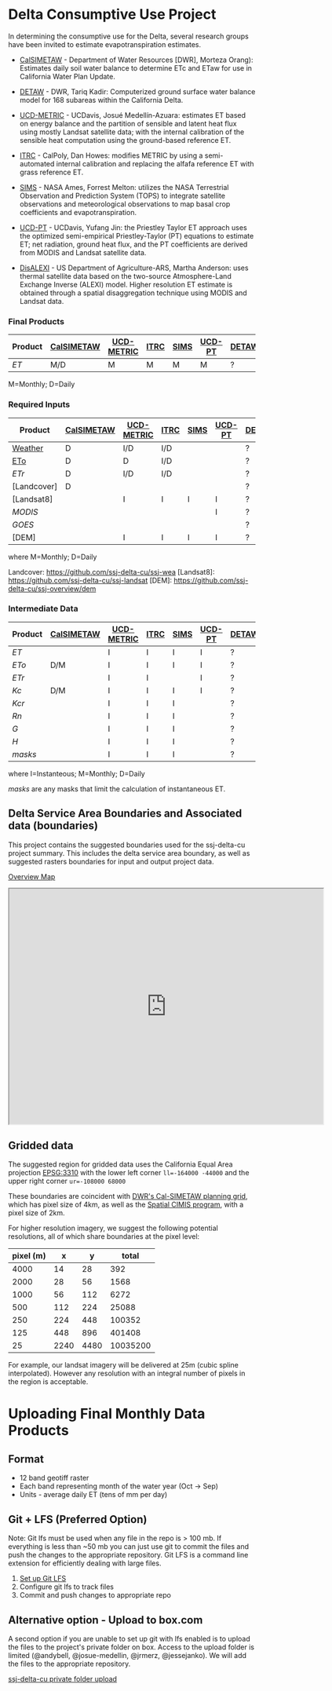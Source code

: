 # Delta Consumptive Use Project

In determining the consumptive use for the Delta, several research groups have been invited to estimate evapotranspiration estimates.

 - [CalSIMETAW] - Department of Water Resources [DWR], Morteza Orang): Estimates daily soil water balance to determine ETc and ETaw for use in California Water Plan Update.

 - [DETAW] - DWR, Tariq Kadir: Computerized ground surface water balance model for 168 subareas within the California Delta.

 - [UCD-METRIC] - UCDavis, Josué Medellín-Azuara: estimates ET based on energy balance and the partition of sensible and latent heat flux using mostly Landsat satellite data; with the internal calibration of the sensible heat computation using the ground-based reference ET.

 - [ITRC] - CalPoly, Dan Howes: modifies METRIC by using a semi-automated internal calibration and replacing the alfafa reference ET with grass reference ET.

 - [SIMS] - NASA Ames, Forrest Melton: utilizes the NASA Terrestrial Observation and Prediction System (TOPS) to integrate satellite observations and meteorological observations to map basal crop coefficients and evapotranspiration.

 - [UCD-PT]  - UCDavis, Yufang Jin: the Priestley Taylor ET approach uses the optimized semi-empirical Priestley-Taylor (PT) equations to estimate ET; net radiation, ground heat flux, and the PT coefficients are derived from MODIS and Landsat satellite data.

 - [DisALEXI]  - US Department of Agriculture-ARS, Martha Anderson: uses thermal satellite data based on the two-source Atmosphere-Land Exchange Inverse (ALEXI) model.  Higher resolution ET estimate is obtained through a spatial disaggregation technique using MODIS and Landsat data.

[CalSIMETAW]: https://github.com/ssj-delta-cu/ssj-calsimetaw
[UCD-METRIC]: https://github.com/ssj-delta-cu/ssj-ucd-metric
[ITRC]: https://github.com/ssj-delta-cu/ssj-itrc-metric
[SIMS]: https://github.com/ssj-delta-cu/ssj-nasa-tops
[UCD-PT]: https://github.com/ssj-delta-cu/ssj-ucd-priestley-taylor
[DisALEXI]: https://github.com/ssj-delta-cu/ssj-disalexi
[DETAW]: https://github.com/ssj-delta-cu/ssj-detaw



### Final Products

Product | [CalSIMETAW] | [UCD-METRIC] | [ITRC] | [SIMS] | [UCD-PT] | [DETAW] | [DisALEXI]
--- | --- | --- | --- | --- | --- | --- | ---
_ET_ | M/D | M | M | M | M | ? | M
M=Monthly; D=Daily


### Required Inputs


Product | [CalSIMETAW] | [UCD-METRIC] | [ITRC] | [SIMS] | [UCD-PT] | [DETAW] | [DisALEXI]
--- | --- | --- | --- | --- | --- | --- | ---
[Weather] | D | I/D | I/D |  | | ?| 
[ETo] | D | D | I/D |  |  | ? | 
_ETr_ | D | I/D | I/D |  |  | ? | 
[Landcover] | D |  |  |  |  | ? | 
[Landsat8] |  | I | I | I | I  | ? | I
_MODIS_ |  |  |  |  | I  | ? | I
_GOES_ |  |  |  |  |   | ? | I
[DEM] |  | I | I | I | I | ? | I
where M=Monthly; D=Daily

[Weather]: https://github.com/ssj-delta-cu/ssj-weather
[ETo]: https://github.com/ssj-delta-cu/ssj-weather
Landcover: https://github.com/ssj-delta-cu/ssj-wea
[Landsat8]: https://github.com/ssj-delta-cu/ssj-landsat
[DEM]: https://github.com/ssj-delta-cu/ssj-overview/dem



### Intermediate Data

Product | [CalSIMETAW] | [UCD-METRIC] | [ITRC] | [SIMS] | [UCD-PT] | [DETAW] | [DisALEXI]
--- | --- | --- | --- | --- | --- | --- | ---
_ET_ | | I | I | I | I | ? | I
_ETo_ | D/M | I | I | I | I | ? | I
_ETr_ |  | I | I |  | I | ? | I
_Kc_ | D/M | I | I | I | I | ? | I
_Kcr_ | | I | I | I |  | ? |
_Rn_ | | I | I | I |  | ? |
_G_ | | I | I | I |  | ? |
_H_ | | I | I | I |  | ? |
_masks_ | | I | I | I |  | ? |
where I=Instanteous; M=Monthly; D=Daily

_masks_ are any masks that limit the calculation of instantaneous ET.


## Delta Service Area Boundaries and Associated data (boundaries)

This project contains the suggested boundaries used for the ssj-delta-cu
project summary.  This includes the delta service area boundary, as well as
suggested rasters boundaries for input and output project data.

[Overview Map](https://www.google.com/maps/d/edit?mid=zDpfBkZvP6Yk.kvF3ZvPShMdE&usp=sharing)


<iframe src="https://www.google.com/maps/d/u/0/embed?mid=zDpfBkZvP6Yk.kvF3ZvPShMdE" width="640" height="480"></iframe>



## Gridded data

The suggested region for gridded data uses the California Equal Area projection
[EPSG:3310](http://spatialreference.org/ref/epsg/3310/) with the lower left
corner ```ll=-164000 -44000``` and the upper right corner ```ur=-108000 68000```

These boundaries are coincident with [DWR's Cal-SIMETAW planning
grid](https://github.com/CSTARS/dwr-grid), which has pixel size of 4km, as well
as the [Spatial CIMIS program](http://wwwcimis.water.ca.gov/SpatialData.aspx),
with a pixel size of 2km.

For higher resolution imagery, we suggest the following potential resolutions, all of which share boundaries at the pixel level:

 pixel (m) | x | y | total
 --- | --- | --- | ---
 4000 |       14 |       28 |      392
2000 |       28 |       56 |     1568
1000 |       56 |      112 |     6272
 500 |      112 |      224 |    25088
 250 |      224 |      448 |   100352
 125 |      448 |      896 |   401408
  25 |     2240 |     4480 | 10035200

For example, our landsat imagery will be delivered at 25m (cubic spline
interpolated).  However any resolution with an integral number of pixels in the region is acceptable.


# Uploading Final Monthly Data Products

## Format

 - 12 band geotiff raster
 - Each band representing month of the water year (Oct -> Sep)
 - Units - average daily ET (tens of mm per day)

## Git + LFS (Preferred Option)

Note: Git lfs must be used when any file in the repo is > 100 mb. If everything is less than ~50 mb you can just use git to commit the files and push the changes to the appropriate repository. Git LFS is a command line extension for efficiently dealing with large files.

1. [Set up Git LFS](https://git-lfs.github.com/)
2. Configure git lfs to track files
3. Commit and push changes to appropriate repo

## Alternative option - Upload to box.com

A second option if you are unable to set up git with lfs enabled is to upload the files to the project's private folder on box. Access to the upload folder is limited (@andybell, @josue-medellin, @jrmerz, @jessejanko). We will add the files to the appropriate repository.

[ssj-delta-cu private folder upload](http:/ssj-delta-cu.github.io/ssj-overview/upload.html)
